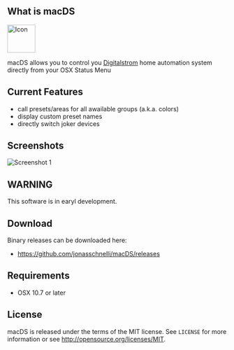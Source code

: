 What is macDS
-------
<img src="https://raw.githubusercontent.com/jonasschnelli/macDS/master/screenshots/Icon.png" alt="Icon" style="width:64px;"/>


macDS allows you to control you [Digitalstrom](https://www.digitalstrom.com) home automation system directly from your OSX Status Menu

Current Features
-------

* call presets/areas for all awailable groups (a.k.a. colors)
* display custom preset names
* directly switch joker devices


Screenshots
-------

![Screenshot 1](https://raw.githubusercontent.com/jonasschnelli/macDS/master/screenshots/macDS_beta0.1.png)

WARNING
-------

This software is in earyl development.

Download
-------

Binary releases can be downloaded here:

* https://github.com/jonasschnelli/macDS/releases


Requirements
-------

- OSX 10.7 or later


License
-------

macDS is released under the terms of the MIT license. See `LICENSE` for more
information or see http://opensource.org/licenses/MIT.
